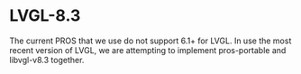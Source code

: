 # LVGL-8.3
The current PROS that we use do not support 6.1+ for LVGL. In use the most recent version of LVGL, we are attempting to implement pros-portable and libvgl-v8.3 together.
